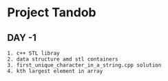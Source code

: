 # Project Tandob 


## DAY -1
    1. c++ STL libray
    2. data structure amd stl containers
    3. first_unique_character_in_a_string.cpp solution
    4. kth largest element in array
    
    